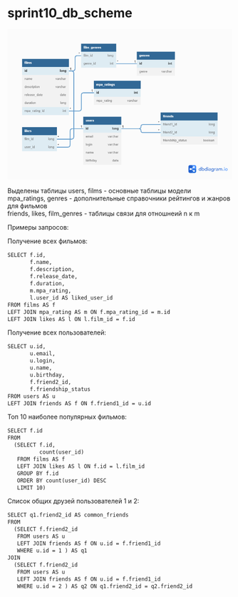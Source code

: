 # sprint10_db_scheme

![Схема БД](https://github.com/Stan8Dord/sprint10_db_scheme/blob/main/DB_filmorate_v1.png)

Выделены таблицы 
users, films - основные таблицы модели  
mpa_ratings, genres - дополнительные справочники рейтингов и жанров для фильмов  
friends, likes, film_genres - таблицы связи для отношнеий n к m  
  
Примеры запросов:   
  
Получение всех фильмов:  
```
SELECT f.id,
       f.name,
       f.description,
       f.release_date,
       f.duration,
       m.mpa_rating,
       l.user_id AS liked_user_id
FROM films AS f
LEFT JOIN mpa_rating AS m ON f.mpa_rating_id = m.id
LEFT JOIN likes AS l ON l.film_id = f.id
```
Получение всех пользователей:
```
SELECT u.id,
       u.email,
       u.login,
       u.name,
       u.birthday,
       f.friend2_id,
       f.friendship_status
FROM users AS u
LEFT JOIN friends AS f ON f.friend1_id = u.id
```
Топ 10 наиболее популярных фильмов:
```
SELECT f.id
FROM
  (SELECT f.id,
          count(user_id)
   FROM films AS f
   LEFT JOIN likes AS l ON f.id = l.film_id
   GROUP BY f.id
   ORDER BY count(user_id) DESC
   LIMIT 10)
```   
Список общих друзей пользователей 1 и 2:
```
SELECT q1.friend2_id AS common_friends
FROM
  (SELECT f.friend2_id
   FROM users AS u
   LEFT JOIN friends AS f ON u.id = f.friend1_id
   WHERE u.id = 1 ) AS q1
JOIN
  (SELECT f.friend2_id
   FROM users AS u
   LEFT JOIN friends AS f ON u.id = f.friend1_id
   WHERE u.id = 2 ) AS q2 ON q1.friend2_id = q2.friend2_id
```   
